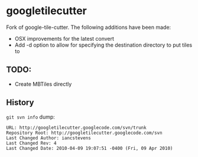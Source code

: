 # googletilecutter

Fork of google-tile-cutter. The following additions have been made:

* OSX improvements for the latest convert
* Add -d option to allow for specifying the destination directory to put tiles to

## TODO:

* Create MBTiles directly

## History

`git svn info` dump:

    URL: http://googletilecutter.googlecode.com/svn/trunk
    Repository Root: http://googletilecutter.googlecode.com/svn
    Last Changed Author: iancstevens
    Last Changed Rev: 4
    Last Changed Date: 2010-04-09 19:07:51 -0400 (Fri, 09 Apr 2010)

